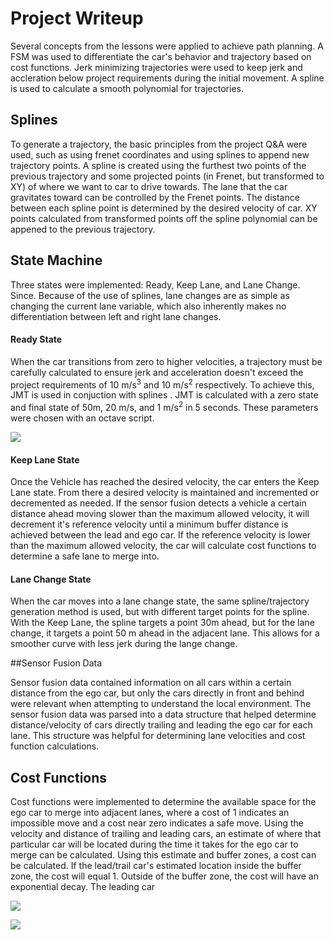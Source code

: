 # Project Writeup

Several concepts from the lessons were applied to achieve path planning. A FSM was used to differentiate the car's behavior and trajectory based on cost functions. Jerk minimizing trajectories were used to keep jerk and accleration below project requirements during the initial movement. A spline is used to calculate a smooth polynomial for trajectories.

## Splines

To generate a trajectory, the basic principles from the project Q&A were used, such as using frenet coordinates and using splines to append new trajectory points. A spline is created using the furthest two points of the previous trajectory and some projected points (in Frenet, but transformed to XY) of where we want to car to drive towards. The lane that the car gravitates toward can be controlled by the Frenet points. The distance between each spline point is determined by the desired velocity of car. XY points calculated from transformed points off the spline polynomial can be appened to the previous trajectory. 

## State Machine

Three states were implemented: Ready, Keep Lane, and Lane Change. Since. Because of the use of splines, lane changes are as simple as changing the current lane variable, which also inherently makes no differentiation between left and right lane changes.

#### Ready State

When the car transitions from zero to higher velocities, a trajectory must be carefully calculated to ensure jerk and acceleration doesn't exceed the project requirements of 10 m/s<sup>3</sup>  and 10 m/s<sup>2</sup> respectively. To achieve this, JMT is used in conjuction with splines . JMT is calculated with a zero state and final state of 50m, 20 m/s, and 1 m/s<sup>2</sup> in 5 seconds.  These parameters were chosen with an octave script. 

![ ](/home/peter/CarND/Term3/CarND-Path-Planning-Project/JMT.png  "JMT Calculations")

#### Keep Lane State

Once the Vehicle has reached the desired velocity, the car enters the Keep Lane state. From there a desired velocity is maintained and incremented or decremented as needed. If the sensor fusion detects a vehicle a certain distance ahead moving slower than the maximum allowed velocity, it will decrement it's reference velocity until a minimum buffer distance is achieved between the lead and ego car. If the reference velocity is lower than the maximum allowed velocity, the car will calculate cost functions to determine a safe lane to merge into.

#### Lane Change State

When the car moves into a lane change state, the same spline/trajectory generation method is used, but with different target points for the spline. With the Keep Lane, the spline targets a point 30m ahead, but for the lane change, it targets a point 50 m ahead in the adjacent lane. This allows for a smoother curve with less jerk during the lange change.

##Sensor Fusion Data

Sensor fusion data contained information on all cars within a certain distance from the ego car, but only the cars directly in front and behind were relevant when attempting to understand the local environment. The sensor fusion data was parsed into a data structure that helped determine distance/velocity of cars directly trailing and leading the ego car for each lane. This structure was helpful for determining lane velocities and cost function calculations. 

## Cost Functions

Cost functions were implemented to determine the available space for the ego car to merge into adjacent lanes, where a cost of 1 indicates an impossible move and a cost near zero indicates a safe move. Using the velocity and distance of trailing and leading cars, an estimate of where that particular car will be located during the time it takes for the ego car to merge can be calculated. Using this estimate and buffer zones, a cost can be calculated. If the lead/trail car's estimated location inside the buffer zone, the cost will equal 1. Outside of the buffer zone, the cost will have an exponential decay. The leading car 

![ ](/home/peter/CarND/Term3/CarND-Path-Planning-Project/trail_cost_function.png  "Trail Cost Function")

![ ](/home/peter/CarND/Term3/CarND-Path-Planning-Project/lead_cost_function.png  "Lead Cost Function")